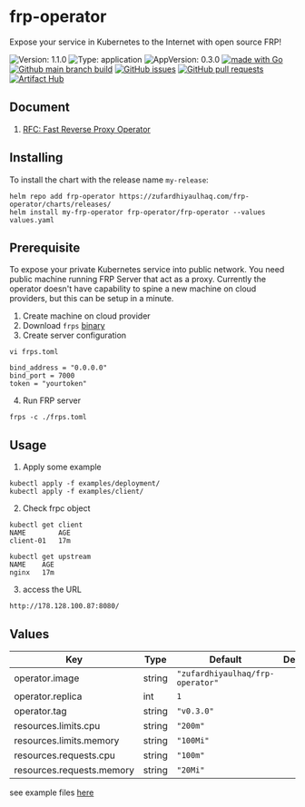 # frp-operator

Expose your service in Kubernetes to the Internet with open source FRP!

![Version: 1.1.0](https://img.shields.io/badge/Version-1.1.0-informational?style=flat-square) ![Type: application](https://img.shields.io/badge/Type-application-informational?style=flat-square) ![AppVersion: 0.3.0](https://img.shields.io/badge/AppVersion-0.3.0-informational?style=flat-square) [![made with Go](https://img.shields.io/badge/made%20with-Go-brightgreen)](http://golang.org) [![Github main branch build](https://img.shields.io/github/workflow/status/zufardhiyaulhaq/frp-operator/Main)](https://github.com/zufardhiyaulhaq/frp-operator/actions/workflows/main.yml) [![GitHub issues](https://img.shields.io/github/issues/zufardhiyaulhaq/frp-operator)](https://github.com/zufardhiyaulhaq/frp-operator/issues) [![GitHub pull requests](https://img.shields.io/github/issues-pr/zufardhiyaulhaq/frp-operator)](https://github.com/zufardhiyaulhaq/frp-operator/pulls)[![Artifact Hub](https://img.shields.io/endpoint?url=https://artifacthub.io/badge/repository/frp-operator)](https://artifacthub.io/packages/search?repo=frp-operator)

## Document
1. [RFC: Fast Reverse Proxy Operator](https://docs.google.com/document/d/18_X4KKLNMAFcfYP-Nh0wwU31RP903IrLuc1Uemxcpoo)

## Installing

To install the chart with the release name `my-release`:

```console
helm repo add frp-operator https://zufardhiyaulhaq.com/frp-operator/charts/releases/
helm install my-frp-operator frp-operator/frp-operator --values values.yaml
```

## Prerequisite
To expose your private Kubernetes service into public network. You need public machine running FRP Server that act as a proxy. Currently the operator doesn't have capability to spine a new machine on cloud providers, but this can be setup in a minute.

1. Create machine on cloud provider
2. Download `frps` [binary](https://github.com/fatedier/frp)
3. Create server configuration
```
vi frps.toml

bind_address = "0.0.0.0"
bind_port = 7000
token = "yourtoken"
```
4. Run FRP server
```
frps -c ./frps.toml
```

## Usage
1. Apply some example
```console
kubectl apply -f examples/deployment/
kubectl apply -f examples/client/
```
2. Check frpc object
```console
kubectl get client
NAME        AGE
client-01   17m

kubectl get upstream
NAME    AGE
nginx   17m
```

3. access the URL
```console
http://178.128.100.87:8080/
```

## Values

| Key | Type | Default | Description |
|-----|------|---------|-------------|
| operator.image | string | `"zufardhiyaulhaq/frp-operator"` |  |
| operator.replica | int | `1` |  |
| operator.tag | string | `"v0.3.0"` |  |
| resources.limits.cpu | string | `"200m"` |  |
| resources.limits.memory | string | `"100Mi"` |  |
| resources.requests.cpu | string | `"100m"` |  |
| resources.requests.memory | string | `"20Mi"` |  |

see example files [here](https://github.com/zufardhiyaulhaq/frp-operator/blob/main/charts/frp-operator/values.yaml)

